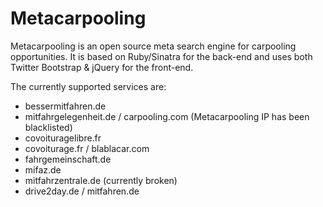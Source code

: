 Metacarpooling
==============

Metacarpooling is an open source meta search engine for carpooling opportunities.
It is based on Ruby/Sinatra for the back-end and uses both Twitter Bootstrap & jQuery for the front-end.

The currently supported services are:

- bessermitfahren.de
- mitfahrgelegenheit.de / carpooling.com (Metacarpooling IP has been blacklisted)
- covoituragelibre.fr
- covoiturage.fr / blablacar.com
- fahrgemeinschaft.de
- mifaz.de
- mitfahrzentrale.de (currently broken)
- drive2day.de / mitfahren.de
